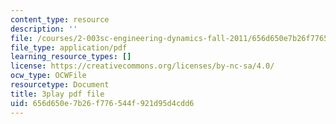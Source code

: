 ```yaml
---
content_type: resource
description: ''
file: /courses/2-003sc-engineering-dynamics-fall-2011/656d650e7b26f776544f921d95d4cdd6_jROTMB142T0.pdf
file_type: application/pdf
learning_resource_types: []
license: https://creativecommons.org/licenses/by-nc-sa/4.0/
ocw_type: OCWFile
resourcetype: Document
title: 3play pdf file
uid: 656d650e-7b26-f776-544f-921d95d4cdd6
---
```

